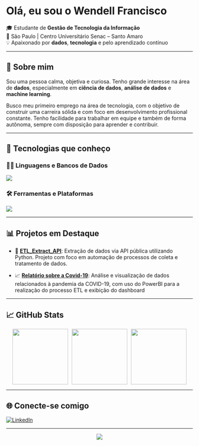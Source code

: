# Olá, eu sou o Wendell Francisco

🎓 Estudante de **Gestão de Tecnologia da Informação**  
📍 São Paulo | Centro Universitário Senac – Santo Amaro  
💡 Apaixonado por **dados**, **tecnologia** e pelo aprendizado contínuo  

---

## 🧠 Sobre mim

Sou uma pessoa calma, objetiva e curiosa. Tenho grande interesse na área de **dados**, especialmente em **ciência de dados**, **análise de dados** e **machine learning**. 

Busco meu primeiro emprego na área de tecnologia, com o objetivo de construir uma carreira sólida e com foco em desenvolvimento profissional constante. Tenho facilidade para trabalhar em equipe e também de forma autônoma, sempre com disposição para aprender e contribuir.

---

## 🚀 Tecnologias que conheço

### 👨‍💻 Linguagens e Bancos de Dados

<p align="left">
  <a href="https://skillicons.dev">
    <img src="https://skillicons.dev/icons?i=java,python,mysql,postgres&theme=dark" />
  </a>
</p>

### 🛠️ Ferramentas e Plataformas

<p align="left">
  <a href="https://skillicons.dev">
    <img src="https://skillicons.dev/icons?i=vscode,azure&theme=dark" />
  </a>
</p>

---

## 📊 Projetos em Destaque

- 🔄 [**ETL_Extract_API**](https://github.com/WenFra005/ETL_Extract_API): Extração de dados via API pública utilizando Python. Projeto com foco em automação de processos de coleta e tratamento de dados.
  
- 📈 [**Relatório sobre a Covid-19**](https://github.com/WenFra005/Relatorio-sobre-a-Covid19): Análise e visualização de dados relacionados à pandemia da COVID-19, com uso do PowerBI para a realização do processo ETL e exibição do dashboard

---

## 📈 GitHub Stats

<div align="center" style="display: flex; justify-content: center; gap: 10px; flex-wrap: wrap;">

  <img src="https://github-readme-stats.vercel.app/api?username=Wenfra005&theme=midnight-purple&hide_border=false&include_all_commits=false&count_private=false" height="150"/>

  <img src="https://github-readme-streak-stats.herokuapp.com/?user=Wenfra005&theme=midnight-purple&hide_border=false" height="150"/>

  <img src="https://github-readme-stats.vercel.app/api/top-langs/?username=Wenfra005&theme=midnight-purple&hide_border=false&layout=compact" height="150"/>

</div>

---

## 🌐 Conecte-se comigo

[![LinkedIn](https://skillicons.dev/icons?i=linkedin)](https://linkedin.com/in/wendellfrancisco005)

---

<div align="center">
  
[![](https://visitcount.itsvg.in/api?id=Wenfra005&icon=5&color=6)](https://visitcount.itsvg.in)

</div>
